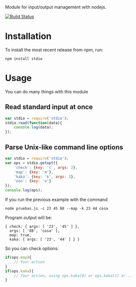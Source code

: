 Module for input/output management with nodejs.

[![Build Status](https://secure.travis-ci.org/sgmonda/stdio.png)](http://travis-ci.org/sgmonda/stdio)

# Installation

To install the most recent release from npm, run:

    npm install stdio

# Usage

You can do many things with this module

## Read standard input at once

```javascript
var stdio = require('stdio');
stdio.read(function(data){
    console.log(data);
});
```

## Parse Unix-like command line options

```javascript
var stdio = require('stdio');
var ops = stdio.getopt({
    'check': {key: 'c', args: 2},
    'map': {key: 'm'},
    'kaka': {key: 'k', args: 2},
    'ooo': {key: 'o'}
});
console.log(ops);
```

If you run the previous example with the command

    node pruebas.js -c 23 45 88 --map -k 23 44 cosa

Program output will be:

    { check: { args: [ '23', '45' ] },
      args: [ '88', 'cosa' ],
      map: true,
      kaka: { args: [ '23', '44' ] } }

So you can check options:

```javascript
if(ops.map){
    // Your action
}
if(ops.kaka){
    // Your action, using ops.kaka[0] or ops.kaka[1] or...
}
```
